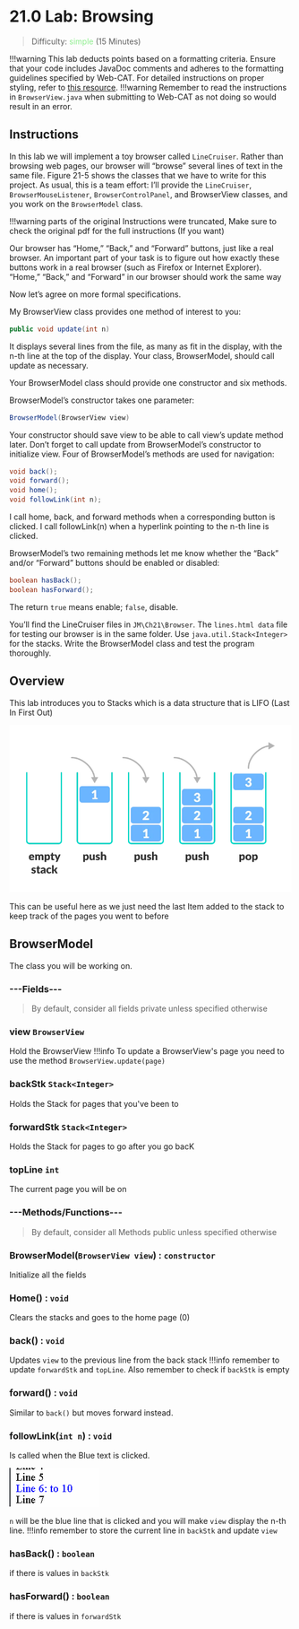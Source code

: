 # 21.0 Lab: Browsing

>Difficulty: <span style="color:lightgreen">simple</span> (15 Minutes)


!!!warning
    This lab deducts points based on a formatting criteria. Ensure that your code includes JavaDoc comments and adheres to the formatting guidelines specified by Web-CAT. For detailed instructions on proper styling, refer to [ this resource](https://haotian2006.github.io/CSALABS/1Tips/#web-cat-style-checker-if-enabled).
!!!warning 
    Remember to read the instructions in `BrowserView.java`  when submitting to Web-CAT as not doing so would result in an error.

## Instructions 
In this lab we will implement a toy browser called `LineCruiser`. Rather than
browsing web pages, our browser will “browse” several lines of text in the same file.
Figure 21-5 shows the classes that we have to write for this project. As usual, this is
a team effort: I’ll provide the `LineCruiser`, `BrowserMouseListener`,
`BrowserControlPanel`, and BrowserView classes, and you work on the
`BrowserModel` class.

!!!warning 
    parts of the original Instructions were truncated, Make sure to check the original pdf for the full instructions (If you want)

Our browser has “Home,” “Back,” and “Forward” buttons, just like a real browser.
An important part of your task is to figure out how exactly these buttons work in a
real browser (such as Firefox or Internet Explorer). “Home,” “Back,” and “Forward”
in our browser should work the same way

Now let’s agree on more formal specifications.

My BrowserView class provides one method of interest to you:
```java
public void update(int n)
```
It displays several lines from the file, as many as fit in the display, with the n-th line
at the top of the display. Your class, BrowserModel, should call update as
necessary.

Your BrowserModel class should provide one constructor and six methods.

BrowserModel’s constructor takes one parameter:

```java
BrowserModel(BrowserView view)
```

Your constructor should save view to be able to call view’s update method later.
Don’t forget to call update from BrowserModel’s constructor to initialize view.
Four of BrowserModel’s methods are used for navigation:

```java
void back();
void forward();
void home();
void followLink(int n);
```

I call home, back, and forward methods when a corresponding button is clicked. I
call followLink(n) when a hyperlink pointing to the n-th line is clicked.

BrowserModel’s two remaining methods let me know whether the “Back” and/or
“Forward” buttons should be enabled or disabled: 

```java
boolean hasBack();
boolean hasForward();
```

The return `true` means enable; `false`, disable.

You’ll find the LineCruiser files in `JM\Ch21\Browser`. The `lines.html data` file
for testing our browser is in the same folder. Use `java.util.Stack<Integer>`
for the stacks. Write the BrowserModel class and test the program thoroughly. 

## Overview 
This lab introduces you to Stacks which is a data structure that is LIFO (Last In First Out) 

![Alt text](https://github.com/haotian2006/CSALABS/blob/main/Images/Browsing/Stack.png?raw=true)

This can be useful here as we just need the last Item added to the stack to keep track of the pages you went to before

## BrowserModel
The class you will be working on.

### **---Fields---**
>By default, consider all fields private unless specified otherwise
### view `BrowserView`

Hold the BrowserView
!!!info 
    To update a BrowserView's page you need to use the method `BrowserView.update(page)`

### backStk `Stack<Integer>`
Holds the Stack for pages that you've been to

### forwardStk `Stack<Integer>`
Holds the Stack for pages to go after you go bacK

### topLine `int`
The current page you will be on


### **---Methods/Functions---**
>By default, consider all Methods public unless specified otherwise
### BrowserModel(`BrowserView view`) : `constructor`
Initialize all the fields 

### Home() : `void`
Clears the stacks and goes to the home page (0)

### back() : `void`
Updates `view` to the previous line from the back stack 
!!!info
    remember to update `forwardStk` and `topLine`.
    Also remember to check if `backStk` is empty

### forward() : `void`
Similar to `back()` but moves forward instead.

### followLink(`int n`) : `void`
Is called when the Blue text is clicked.

![Alt text](https://github.com/haotian2006/CSALABS/blob/main/Images/Browsing/link.png?raw=true)

`n` will be the blue line that is clicked and you will make `view` display the n-th line.
!!!info
    remember to store the current line in `backStk` and update `view`

### hasBack() : `boolean`
if there is values in `backStk`

### hasForward() : `boolean`
if there is values in `forwardStk`




